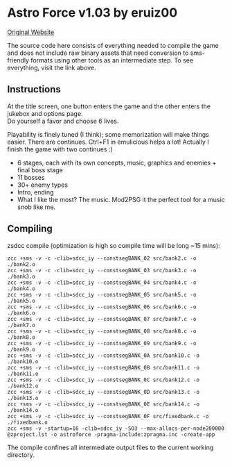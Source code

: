 # Astro Force v1.03 by eruiz00
[Original Website](http://www.smspower.org/Homebrew/AstroForce-SMS)

The source code here consists of everything needed to compile the game and does not include raw binary assets that need conversion to sms-friendly formats using other tools as an intermediate step.  To see everything, visit the link above.

## Instructions

At the title screen, one button enters the game and the other enters the jukebox and options page.  
Do yourself a favor and choose 6 lives.

Playability is finely tuned (I think); some memorization will make things easier. There are continues. Ctrl+F1 in emulicious helps a lot! Actually I finish the game with two continues :)
* 6 stages, each with its own concepts, music, graphics and enemies + final boss stage
* 11 bosses
* 30+ enemy types
* Intro, ending
* What I like the most? The music. Mod2PSG it the perfect tool for a music snob like me.

## Compiling

zsdcc compile (optimization is high so compile time will be long ~15 mins):
~~~
zcc +sms -v -c -clib=sdcc_iy --constsegBANK_02 src/bank2.c -o ./bank2.o
zcc +sms -v -c -clib=sdcc_iy --constsegBANK_03 src/bank3.c -o ./bank3.o
zcc +sms -v -c -clib=sdcc_iy --constsegBANK_04 src/bank4.c -o ./bank4.o
zcc +sms -v -c -clib=sdcc_iy --constsegBANK_05 src/bank5.c -o ./bank5.o
zcc +sms -v -c -clib=sdcc_iy --constsegBANK_06 src/bank6.c -o ./bank6.o
zcc +sms -v -c -clib=sdcc_iy --constsegBANK_07 src/bank7.c -o ./bank7.o
zcc +sms -v -c -clib=sdcc_iy --constsegBANK_08 src/bank8.c -o ./bank8.o
zcc +sms -v -c -clib=sdcc_iy --constsegBANK_09 src/bank9.c -o ./bank9.o
zcc +sms -v -c -clib=sdcc_iy --constsegBANK_0A src/bank10.c -o ./bank10.o
zcc +sms -v -c -clib=sdcc_iy --constsegBANK_0B src/bank11.c -o ./bank11.o
zcc +sms -v -c -clib=sdcc_iy --constsegBANK_0C src/bank12.c -o ./bank12.o
zcc +sms -v -c -clib=sdcc_iy --constsegBANK_0D src/bank13.c -o ./bank13.o
zcc +sms -v -c -clib=sdcc_iy --constsegBANK_0E src/bank14.c -o ./bank14.o
zcc +sms -v -c -clib=sdcc_iy --constsegBANK_0F src/fixedbank.c -o ./fixedbank.o
zcc +sms -v -startup=16 -clib=sdcc_iy -SO3 --max-allocs-per-node200000 @zproject.lst -o astroforce -pragma-include:zpragma.inc -create-app
~~~

The compile confines all intermediate output files to the current working directory.
